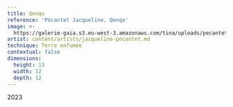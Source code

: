 ```yaml
---
title: Qenqo
reference: 'Pécantet Jacqueline, Qenqo'
image: >-
  https://galerie-gaia.s3.eu-west-3.amazonaws.com/tina/uploads/pecantet-jacqueline/galerie-gaia-pecantet-jacqueline-BLOC-13X12jpg.jpg
artist: content/artists/jacqueline-pecantet.md
technique: Terre enfumée
contextual: false
dimensions:
  height: 13
  width: 12
  depth: 12
---
```


2023
